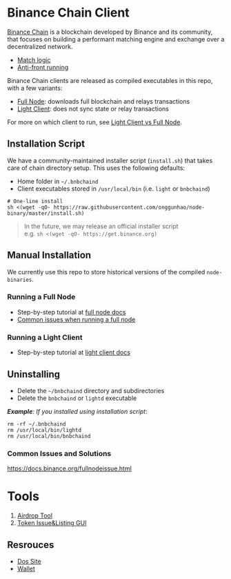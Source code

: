 # Binance Chain Client

[Binance Chain](https://www.binance.org/) is a blockchain developed by Binance and its community, that focuses on building a performant matching engine and exchange over a decentralized network. 

* [Match logic](https://docs.binance.org/match.html)
* [Anti-front running](https://docs.binance.org/anti-frontrun.html)

Binance Chain clients are released as compiled executables in this repo, with a few variants:

* [Full Node](https://docs.binance.org/fullnode.html): downloads full blockchain and relays transactions
* [Light Client](https://docs.binance.org/light-client.html): does not sync state or relay transactions

For more on which client to run, see [Light Client vs Full Node](https://docs.binance.org/light-client.html#light-client-versus-full-node).

## Installation Script

We have a community-maintained installer script (`install.sh`) that takes care of chain directory setup. This uses the following defaults:

* Home folder in `~/.bnbchaind`
* Client executables stored in `/usr/local/bin` (i.e. `light` or `bnbchaind`)

```shell
# One-line install
sh <(wget -qO- https://raw.githubusercontent.com/onggunhao/node-binary/master/install.sh)
```

> In the future, we may release an official installer script  
> e.g. `sh <(wget -qO- https://get.binance.org)`

## Manual Installation

We currently use this repo to store historical versions of the compiled `node-binaries`.

### Running a Full Node

* Step-by-step tutorial at [full node docs](https://docs.binance.org/fullnode.html)
* [Common issues when running a full node](https://docs.binance.org/fullnodeissue.html#common-issues-when-running-a-full-node)

### Running a Light Client

* Step-by-step tutorial at [light client docs](https://docs.binance.org/light-client.html#light-client-versus-full-node)

## Uninstalling

* Delete the `~/bnbchaind` directory and subdirectories
* Delete the `bnbchaind` or `lightd` executable

_**Example**: If you installed using installation script_:
```
rm -rf ~/.bnbchaind
rm /usr/local/bin/lightd
rm /usr/local/bin/bnbchaind
```
### Common Issues and Solutions

https://docs.binance.org/fullnodeissue.html

# Tools

1. [Airdrop Tool](https://github.com/binance-chain/chain-tooling#airdrop)
2. [Token Issue&Listing GUI](https://github.com/binance-chain/chain-tooling/tree/airdrop/token-app)

## Resrouces
* [Dos Site](https://docs.binance.org/)
* [Wallet](https://docs.binance.org/wallets.html)
